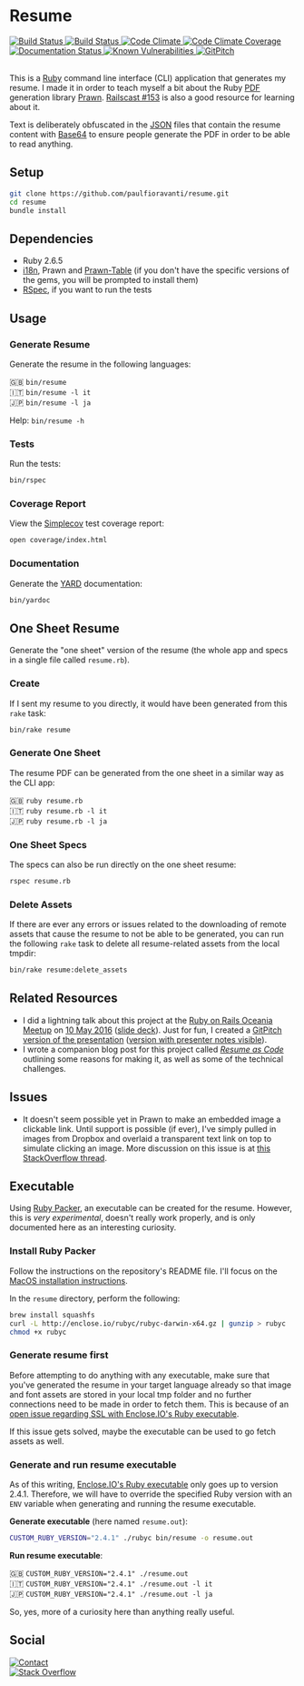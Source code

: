 # Resume

<a href="https://travis-ci.org/paulfioravanti/resume">
  <img src="https://travis-ci.org/paulfioravanti/resume.svg?branch=master" alt="Build Status" />
</a>
<a href="https://ci.appveyor.com/project/paulfioravanti/resume">
  <img src="https://ci.appveyor.com/api/projects/status/5v5426as3y3o9f6e/branch/master?svg=true" alt="Build Status" />
</a>
<a href="https://codeclimate.com/github/paulfioravanti/resume">
  <img src="https://codeclimate.com/github/paulfioravanti/resume/badges/gpa.svg" alt="Code Climate" />
</a>
<a href="https://codeclimate.com/github/paulfioravanti/resume">
  <img src="https://codeclimate.com/github/paulfioravanti/resume/badges/coverage.svg" alt="Code Climate Coverage" />
</a>
<a href="https://inch-ci.org/github/paulfioravanti/resume?branch=master">
  <img src="http://inch-ci.org/github/paulfioravanti/resume.svg?branch=master" alt="Documentation Status" />
</a>
<a href="https://snyk.io/test/github/paulfioravanti/resume">
  <img src="https://snyk.io/test/github/paulfioravanti/resume/badge.svg" alt="Known Vulnerabilities" data-canonical-src="https://snyk.io/test/github/paulfioravanti/resume" style="max-width:100%;" />
</a>
<a href="https://gitpitch.com/paulfioravanti/resume">
  <img src="https://gitpitch.com/assets/badge.svg" alt="GitPitch" />
</a>
<br />
<br />

This is a [Ruby][] command line interface (CLI) application that generates my
resume.  I made it in order to teach myself a bit about the Ruby [PDF][]
generation library [Prawn][]. [Railscast #153][] is also a good resource for
learning about it.

Text is deliberately obfuscated in the [JSON][] files that contain the resume
content with [Base64][] to ensure people generate the PDF in order to be able
to read anything.

## Setup

```sh
git clone https://github.com/paulfioravanti/resume.git
cd resume
bundle install
```

## Dependencies

- Ruby 2.6.5
- [i18n][], Prawn and [Prawn-Table][] (if you don't have the specific versions
  of the gems, you will be prompted to install them)
- [RSpec][], if you want to run the tests

## Usage

### Generate Resume

Generate the resume in the following languages:

:uk: `bin/resume`<br />
:it: `bin/resume -l it`<br />
:jp: `bin/resume -l ja`

Help: `bin/resume -h`

### Tests

Run the tests:

```sh
bin/rspec
```

### Coverage Report

View the [Simplecov][] test coverage report:

```sh
open coverage/index.html
```

### Documentation

Generate the [YARD][] documentation:

```sh
bin/yardoc
```

## One Sheet Resume

Generate the "one sheet" version of the resume (the whole app and specs in a
single file called `resume.rb`).<br />

### Create

If I sent my resume to you directly, it would have been generated from
this `rake` task:

```sh
bin/rake resume
```

### Generate One Sheet

The resume PDF can be generated from the one sheet in a similar way as the
CLI app:

:uk: `ruby resume.rb`<br />
:it: `ruby resume.rb -l it`<br />
:jp: `ruby resume.rb -l ja`

### One Sheet Specs

The specs can also be run directly on the one sheet resume:

```sh
rspec resume.rb
```

### Delete Assets

If there are ever any errors or issues related to the downloading of remote
assets that cause the resume to not be able to be generated, you can run the
following `rake` task to delete all resume-related assets from the local tmpdir:

```sh
bin/rake resume:delete_assets
```

## Related Resources

- I did a lightning talk about this project at the
  [Ruby on Rails Oceania Meetup][roro] on [10 May 2016][roro-20160510]
  ([slide deck][speakerdeck]).
  Just for fun, I created a [GitPitch version of the presentation][gitpitch]
  ([version with presenter notes visible][gitpitch-with-notes]).
- I wrote a companion blog post for this project called _[Resume as Code][]_
  outlining some reasons for making it, as well as some of the technical
  challenges.

## Issues

- It doesn't seem possible yet in Prawn to make an embedded image a clickable
  link.  Until support is possible (if ever), I've simply pulled in images from
  Dropbox and overlaid a transparent text link on top to simulate clicking an
  image.  More discussion on this issue is at
  [this StackOverflow thread][stackoverflow-transparent-link].

## Executable

Using [Ruby Packer][], an executable can be created for the resume.
However, this is _very experimental_, doesn't really work properly, and is only
documented here as an interesting curiosity.

### Install Ruby Packer

Follow the instructions on the repository's README file. I'll focus on the
[MacOS installation instructions][ruby-packer-install].

In the `resume` directory, perform the following:

```sh
brew install squashfs
curl -L http://enclose.io/rubyc/rubyc-darwin-x64.gz | gunzip > rubyc
chmod +x rubyc
```

### Generate resume first

Before attempting to do anything with any executable, make sure that you've
generated the resume in your target language already so that image and font
assets are stored in your local tmp folder and no further connections need to be
made in order to fetch them.  This is because of an
[open issue regarding SSL with Enclose.IO's Ruby executable][enclose-io-issue].

If this issue gets solved, maybe the executable can be used to go fetch assets
as well.

### Generate and run resume executable

As of this writing, [Enclose.IO's Ruby executable][enclose-io-ruby] only goes
up to version 2.4.1. Therefore, we will have to override the specified Ruby
version with an `ENV` variable when generating and running the resume
executable.

**Generate executable** (here named `resume.out`):

```sh
CUSTOM_RUBY_VERSION="2.4.1" ./rubyc bin/resume -o resume.out
```

**Run resume executable**:

:uk: `CUSTOM_RUBY_VERSION="2.4.1" ./resume.out`<br />
:it: `CUSTOM_RUBY_VERSION="2.4.1" ./resume.out -l it`<br />
:jp: `CUSTOM_RUBY_VERSION="2.4.1" ./resume.out -l ja`<br />

So, yes, more of a curiosity here than anything really useful.

## Social

[![Contact][twitter-badge]][twitter-url]<br />
[![Stack Overflow][stackoverflow-badge]][stackoverflow-url]

[Base64]: http://ruby-doc.org/stdlib-2.3.0/libdoc/base64/rdoc/Base64.html
[enclose-io-issue]: https://github.com/pmq20/ruby-packer/issues/10
[enclose-io-ruby]: http://enclose.io/ruby
[gitpitch]: https://gitpitch.com/paulfioravanti/resume
[gitpitch-with-notes]: https://gitpitch.com/paulfioravanti/resume?n=true
[i18n]: https://github.com/ruby-i18n/i18n
[JSON]: https://en.wikipedia.org/wiki/JSON
[PDF]: https://en.wikipedia.org/wiki/PDF
[Prawn]: https://github.com/prawnpdf/prawn
[Prawn-Table]: https://github.com/prawnpdf/prawn-table
[Railscast #153]: http://railscasts.com/episodes/153-pdfs-with-prawn-revised
[Resume as Code]: https://paulfioravanti.com/blog/2019/06/22/resume-as-code/
[roro]: https://www.meetup.com/Ruby-On-Rails-Oceania-Sydney/
[roro-20160510]: https://www.meetup.com/Ruby-On-Rails-Oceania-Sydney/events/228886775/
[RSpec]: https://github.com/rspec/rspec
[Ruby]: https://www.ruby-lang.org/en/
[Ruby Packer]: https://github.com/pmq20/ruby-packer
[ruby-packer-install]: https://github.com/pmq20/ruby-packer#install-on-macos
[Simplecov]: https://github.com/colszowka/simplecov
[speakerdeck]: https://speakerdeck.com/paulfioravanti/resume-as-code
[stackoverflow-badge]: http://stackoverflow.com/users/flair/567863.png
[stackoverflow-transparent-link]: http://stackoverflow.com/q/8289031/567863
[stackoverflow-url]: http://stackoverflow.com/users/567863/paul-fioravanti
[twitter-badge]: https://img.shields.io/badge/contact-%40paulfioravanti-blue.svg
[twitter-url]: https://twitter.com/paulfioravanti
[YARD]: https://yardoc.org/
